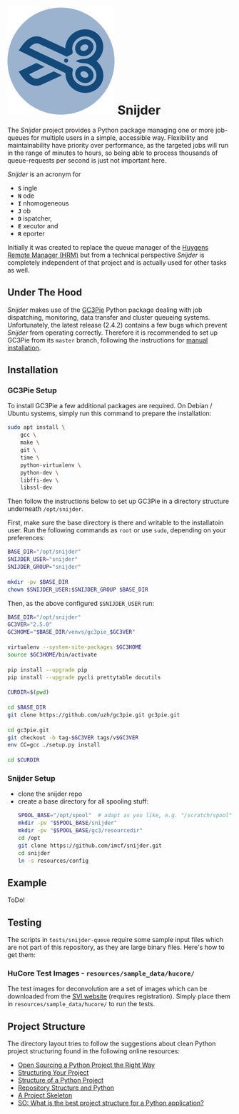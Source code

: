 # ![Snijder logo][img_snijder_logo] Snijder

The _Snijder_ project provides a Python package managing one or more job-queues
for multiple users in a simple, accessible way. Flexibility and maintainability
have priority over performance, as the targeted jobs will run in the range of
minutes to hours, so being able to process thousands of queue-requests per
second is just not important here.

_Snijder_ is an acronym for
* **`S`** ingle
* **`N`** ode
* **`I`** nhomogeneous
* **`J`** ob
* **`D`** ispatcher,
* **`E`** xecutor and
* **`R`** eporter

Initially it was created to replace the queue manager of the [Huygens Remote
Manager (HRM)](http://huygens-rm.org/) but from a technical perspective
_Snijder_ is completely independent of that project and is actually used for
other tasks as well.


## Under The Hood

_Snijder_ makes use of the [GC3Pie](https://github.com/imcf/gc3pie) Python
package dealing with job dispatching, monitoring, data transfer and cluster
queueing systems. Unfortunately, the latest release (2.4.2) contains a few bugs
which prevent _Snijder_ from operating correctly. Therefore it is recommended to
set up GC3Pie from its `master` branch, following the instructions for [manual
installation](http://gc3pie.readthedocs.io/en/master/users/install.html#manual-installation).


## Installation

### GC3Pie Setup

To install GC3Pie a few additional packages are required. On Debian / Ubuntu
systems, simply run this command to prepare the installation:

```bash
sudo apt install \
    gcc \
    make \
    git \
    time \
    python-virtualenv \
    python-dev \
    libffi-dev \
    libssl-dev
```

Then follow the instructions below to set up GC3Pie in a directory structure
underneath `/opt/snijder`. 

First, make sure the base directory is there and writable to the installatoin
user. Run the following commands as `root` or use `sudo`, depending on your
preferences:

```bash
BASE_DIR="/opt/snijder"
SNIJDER_USER="snijder"
SNIJDER_GROUP="snijder"

mkdir -pv $BASE_DIR
chown $SNIJDER_USER:$SNIJDER_GROUP $BASE_DIR
```

Then, as the above configured `$SNIJDER_USER` run:

```bash
BASE_DIR="/opt/snijder"
GC3VER="2.5.0"
GC3HOME="$BASE_DIR/venvs/gc3pie_$GC3VER"

virtualenv --system-site-packages $GC3HOME
source $GC3HOME/bin/activate

pip install --upgrade pip
pip install --upgrade pycli prettytable docutils

CURDIR=$(pwd)

cd $BASE_DIR
git clone https://github.com/uzh/gc3pie.git gc3pie.git

cd gc3pie.git
git checkout -b tag-$GC3VER tags/v$GC3VER
env CC=gcc ./setup.py install

cd $CURDIR
```

### Snijder Setup

* clone the snijder repo
* create a base directory for all spooling stuff:
  ```bash
  SPOOL_BASE="/opt/spool"  # adapt as you like, e.g. "/scratch/spool" or similar
  mkdir -pv "$SPOOL_BASE/snijder"
  mkdir -pv "$SPOOL_BASE/gc3/resourcedir"
  cd /opt
  git clone https://github.com/imcf/snijder.git
  cd snijder
  ln -s resources/config
  ```

## Example

ToDo!


## Testing

The scripts in `tests/snijder-queue` require some sample input files which are
not part of this repository, as they are large binary files. Here's how to get
them:

### HuCore Test Images - `resources/sample_data/hucore/`

The test images for deconvolution are a set of images which can be downloaded
from the [SVI website](https://svi.nl/DemoImages) (requires registration).
Simply place them in `resources/sample_data/hucore/` to run the tests.


## Project Structure

The directory layout tries to follow the suggestions about clean Python project
structuring found in the following online resources:

* [Open Sourcing a Python Project the Right Way](https://jeffknupp.com/blog/2013/08/16/open-sourcing-a-python-project-the-right-way/)
* [Structuring Your Project](http://python-guide-pt-br.readthedocs.io/en/latest/writing/structure/)
* [Structure of a Python Project](http://www.patricksoftwareblog.com/structure-of-a-python-project/)
* [Repository Structure and Python](https://www.kennethreitz.org/essays/repository-structure-and-python)
* [A Project Skeleton](https://learnpythonthehardway.org/book/ex46.html)
* [SO: What is the best project structure for a Python application?](http://stackoverflow.com/questions/193161/what-is-the-best-project-structure-for-a-python-application)


[img_snijder_logo]: https://raw.githubusercontent.com/imcf/snijder/master/resources/artwork/snijder-logo-blue-240.png